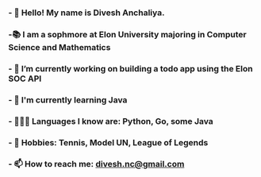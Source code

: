 ### - 👋 Hello! My name is Divesh Anchaliya. 
### -📚 I am a sophmore at Elon  University majoring in Computer Science and Mathematics
### - 🔭 I’m currently working on building a todo app using the Elon SOC API
### - 🌱 I'm currently learning Java
### - 👨🏻‍💻 Languages I know are: Python, Go, some Java 
### - 🥈 Hobbies: Tennis, Model UN, League of Legends 
### - 📫 How to reach me: divesh.nc@gmail.com


